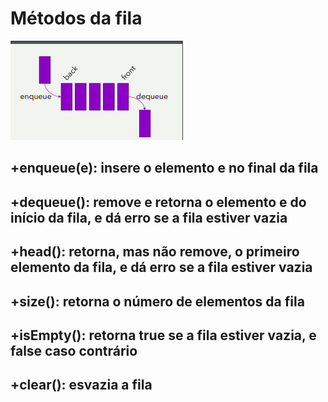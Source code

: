 # Métodos da fila
![Alt text](image.png)
## +enqueue(e): insere o elemento e no final da fila
## +dequeue(): remove e retorna o elemento e do início da fila, e dá erro se a fila estiver vazia
## +head(): retorna, mas não remove, o primeiro elemento da fila, e dá erro se a fila estiver vazia
## +size(): retorna o número de elementos da fila
## +isEmpty(): retorna true se a fila estiver vazia, e false caso contrário
## +clear(): esvazia a fila

